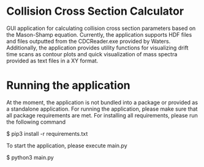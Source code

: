# Collision Cross Section Calculator

GUI application for calculating collision cross section parameters based on the Mason-Shamp equation. Currently, the application supports HDF files and
files outputted from the CDCReader.exe provided by Waters. Additionally, the application provides utility functions for visualizing drift time scans as
contour plots and quick visualization of mass spectra provided as text files in a XY format.

# Running the application 

At the moment, the application is not bundled into a package or provided as a standalone application. For running the application, please make sure that 
all package requirements are met. For installing all requirements, please run the following command 

$ pip3 install -r requirements.txt

To start the application, please execute main.py

$ python3 main.py
